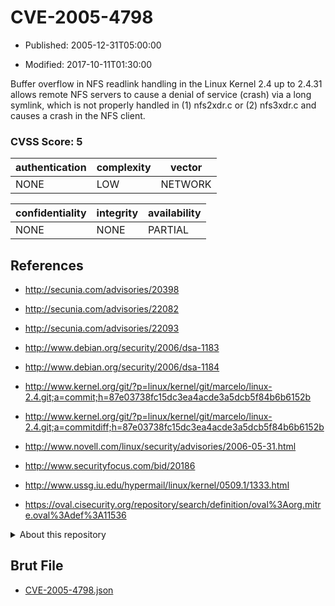 # CVE-2005-4798

- Published: 2005-12-31T05:00:00

- Modified: 2017-10-11T01:30:00

Buffer overflow in NFS readlink handling in the Linux Kernel 2.4 up to 2.4.31 allows remote NFS servers to cause a denial of service (crash) via a long symlink, which is not properly handled in (1) nfs2xdr.c or (2) nfs3xdr.c and causes a crash in the NFS client.

### CVSS Score: **5**

| authentication | complexity | vector |
| --- | --- | --- |
| NONE | LOW | NETWORK |

| confidentiality | integrity | availability |
| --- | --- | --- |
| NONE | NONE | PARTIAL |

## References

* http://secunia.com/advisories/20398

* http://secunia.com/advisories/22082

* http://secunia.com/advisories/22093

* http://www.debian.org/security/2006/dsa-1183

* http://www.debian.org/security/2006/dsa-1184

* http://www.kernel.org/git/?p=linux/kernel/git/marcelo/linux-2.4.git;a=commit;h=87e03738fc15dc3ea4acde3a5dcb5f84b6b6152b

* http://www.kernel.org/git/?p=linux/kernel/git/marcelo/linux-2.4.git;a=commitdiff;h=87e03738fc15dc3ea4acde3a5dcb5f84b6b6152b

* http://www.novell.com/linux/security/advisories/2006-05-31.html

* http://www.securityfocus.com/bid/20186

* http://www.ussg.iu.edu/hypermail/linux/kernel/0509.1/1333.html

* https://oval.cisecurity.org/repository/search/definition/oval%3Aorg.mitre.oval%3Adef%3A11536

<details>
<summary>About this repository</summary> 

  This repository is part of the project [Live Hack CVE](https://github.com/Live-Hack-CVE). Main website can be found [www.live-hack.org](https://www.live-hack.org) 
  
  Made by [Sn0wAlice](https://github.com/Sn0wAlice) for the people that care about security and need to have a feed of the latest CVEs. Hope you enjoy it, don't forget to star the repo and follow me on [Twitter](https://twitter.com/Sn0wAlice) and [Github](https://github.com/Sn0wAlice). And that is my [personnal website](https://www.alice-snow.me/)

  - [Home Page](https://github.com/Live-Hack-CVE)
  - [Framework](https://github.com/Live-Hack-CVE/cve-framework)
  - [CVE database](https://github.com/Live-Hack-CVE/full_database)
  - [Changelog](https://github.com/Live-Hack-CVE/Changelog)
</details>

## Brut File

* [CVE-2005-4798.json](https://raw.githubusercontent.com/Live-Hack-CVE/full_database/main/cves/2005/CVE-2005-4798.json)

